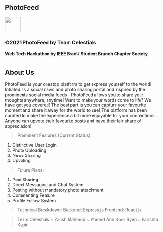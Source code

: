 # <h2> PhotoFeed </h2>
<p><img src="https://image.flaticon.com/icons/png/512/2065/2065157.png" width="50px" height="50px">
<h3> ©2021 PhotoFeed by Team Celestials </h3>
<h4> Web Tech Hackathon by IEEE BracU Student Branch Chapter Society </h4>

# <h2> About Us </h2>
PhotoFeed is your onestop platform to get express yourself to the world! Intiated as a social news and photo sharing portal and inspired by the prominents social media feeds - PhotoFeed allows you to share your thoughts anywhere, anytime! Want to make your words come to life? We have got you covered! The best part is you can capture your favourite moment and share it away for the world to see! The platform has been curated to make the experience a bit more enjoyable for your connections. Anyone can upvote their favourite posts and have their fair share of appreciation!

> Prominent Features (Current Status):
1) Distinctive User Login
2) Photo Uploading
3) News Sharing 
4) Upvoting

> Future Plans:
1) Post Sharing
2) Direct Messaging and Chat System
3) Posting without mandatory photo attachment
4) Commenting Feature
5) Profile Follow System

> Technical Breakdown:
Backend: Express.js
Frontend: React.js

> Team Celestials 
~ Zalish Mahmud
~ Ahmed Ann Noor Ryen 
~ Farishta Kabir
